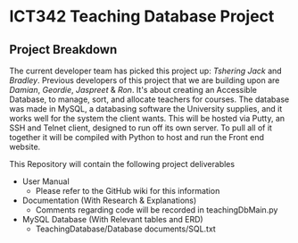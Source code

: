 # ICT342 Teaching Database Project

## Project Breakdown

The current developer team has picked this project up: *Tshering* *Jack* and *Bradley*. 
Previous developers of this project that we are building upon are *Damian*, *Geordie*, *Jaspreet* & *Ron*. 
It's about creating an Accessible Database, to manage, sort, and allocate teachers for courses.
The database was made in MySQL, a databasing software the University supplies, and it works well for the system the client wants.
This will be hosted via Putty, an SSH and Telnet client, designed to run off its own server.
To pull all of it together it will be compiled with Python to host and run the Front end website. 

This Repository will contain the following project deliverables
* User Manual
	- Please refer to the GitHub wiki for this information
* Documentation (With Research & Explanations)
	- Comments regarding code will be recorded in teachingDbMain.py
* MySQL Database (With Relevant tables and ERD)
	- TeachingDatabase/Database documents/SQL.txt
